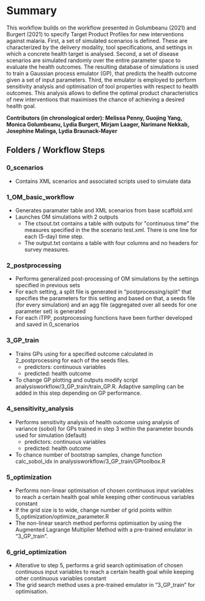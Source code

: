 # Summary

This workflow builds on the workflow presented in Golumbeanu (2021) and Burgert (2021) to specify Target Product Profiles for new interventions against malaria. First, a set of simulated scenarios is defined. These are characterized by the delivery modality, tool specifications, and settings in which a concrete health target is analysed. Second, a set of disease scenarios are simulated randomly over the entire parameter space to evaluate the health outcomes. The resulting database of simulations is used to train a Gaussian process emulator (GP), that predicts the health outcome given a set of input parameters. Third, the emulator is employed to perform sensitivity analysis and optimisation of tool properties with respect to health outcomes. This analysis allows to define the optimal product characteristics of new interventions that maximises the chance of achieving a desired health goal.

**Contributors (in chronological order): Melissa Penny, Guojing Yang, Monica Golumbeanu, Lydia Burgert, Mirjam Laager, Narimane Nekkab, Josephine Malinga, Lydia Braunack-Mayer**


## Folders / Workflow Steps

### 0_scenarios
- Contains XML scenarios and associated scripts used to simulate data

### 1_OM_basic_workflow
- Generates paramater table and XML scenarios from base scaffold.xml
- Launches OM simulations with 2 outputs
    - The ctsout.txt contains a table with outputs for "continuous time" the measures specified in the the scenario test.xml. There is one line for each (5-day) time step.
    - The output.txt contains a table with four columns and no headers for survey measures.

### 2_postprocessing
- Performs generalized post-processing of OM simulations by the settings specified in previous sets 
- For each setting, a split file is generated in “postprocessing/split” that specifies the parameters for this setting and based on that, a seeds file (for every simulation) and an agg file (aggregated over all seeds for one parameter set) is generated 
- For each iTPP, postprocessing functions have been further developed and saved in 0_scenarios

### 3_GP_train
- Trains GPs using for a specified outcome calculated  in 2_postprocessing for each of the seeds files. 
    - predictors: continuous variables
    - predicted: health outcome 
- To change GP plotting and outputs modify script analysisworkflow/3_GP_train/train_GP.R. Adaptive sampling can be added in this step depending on GP performance.

### 4_sensitivity_analysis
- Performs sensitivity analysis of health outcome using analysis of variance (sobol) for GPs trained in step 3 within the parameter bounds used for simulation (default) 
    - predictors: continuous variables
    - predicted: health outcome 
- To chance number of bootstrap samples, change function calc_sobol_idx in analysisworkflow/3_GP_train/GPtoolbox.R

### 5_optimization
- Performs non-linear optimisation of chosen continuous input variables to reach a certain health goal while keeping other continuous variables constant
- If the grid size is to wide, change number of grid points within 5_optimization/optimize_parameter.R
- The non-linear search method performs optimisation by using the Augmented Lagrange Multiplier Method with a pre-trained emulator in “3_GP_train”. 

### 6_grid_optimization
- Alterative to step 5, performs a grid search optimisation of chosen continuous input variables to reach a certain health goal while keeping other continuous variables constant
- The grid search method uses a pre-trained emulator in “3_GP_train” for optimisation. 
